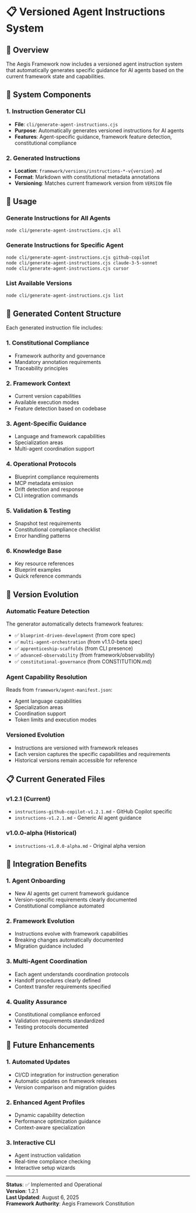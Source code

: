 <!--
@aegisFrameworkVersion: 2.4.0
@intent: Documentation for versioned agent instruction system
@context: Auto-generated instructions for AI agents based on framework state
-->

# 📋 Versioned Agent Instructions System

## 🎯 Overview

The Aegis Framework now includes a versioned agent instruction system that automatically generates specific guidance for AI agents based on the current framework state and capabilities.

## 🔧 System Components

### 1. Instruction Generator CLI
- **File**: `cli/generate-agent-instructions.cjs`
- **Purpose**: Automatically generates versioned instructions for AI agents
- **Features**: Agent-specific guidance, framework feature detection, constitutional compliance

### 2. Generated Instructions
- **Location**: `framework/versions/instructions-*-v{version}.md`
- **Format**: Markdown with constitutional metadata annotations
- **Versioning**: Matches current framework version from `VERSION` file

## 🚀 Usage

### Generate Instructions for All Agents
```bash
node cli/generate-agent-instructions.cjs all
```

### Generate Instructions for Specific Agent
```bash
node cli/generate-agent-instructions.cjs github-copilot
node cli/generate-agent-instructions.cjs claude-3-5-sonnet
node cli/generate-agent-instructions.cjs cursor
```

### List Available Versions
```bash
node cli/generate-agent-instructions.cjs list
```

## 📄 Generated Content Structure

Each generated instruction file includes:

### 1. Constitutional Compliance
- Framework authority and governance
- Mandatory annotation requirements
- Traceability principles

### 2. Framework Context
- Current version capabilities
- Available execution modes
- Feature detection based on codebase

### 3. Agent-Specific Guidance
- Language and framework capabilities
- Specialization areas
- Multi-agent coordination support

### 4. Operational Protocols
- Blueprint compliance requirements
- MCP metadata emission
- Drift detection and response
- CLI integration commands

### 5. Validation & Testing
- Snapshot test requirements
- Constitutional compliance checklist
- Error handling patterns

### 6. Knowledge Base
- Key resource references
- Blueprint examples
- Quick reference commands

## 🔄 Version Evolution

### Automatic Feature Detection
The generator automatically detects framework features:
- ✅ `blueprint-driven-development` (from core spec)
- ✅ `multi-agent-orchestration` (from v1.1.0-beta spec)
- ✅ `apprenticeship-scaffolds` (from CLI presence)
- ✅ `advanced-observability` (from framework/observability)
- ✅ `constitutional-governance` (from CONSTITUTION.md)

### Agent Capability Resolution
Reads from `framework/agent-manifest.json`:
- Agent language capabilities
- Specialization areas
- Coordination support
- Token limits and execution modes

### Versioned Evolution
- Instructions are versioned with framework releases
- Each version captures the specific capabilities and requirements
- Historical versions remain accessible for reference

## 📋 Current Generated Files

### v1.2.1 (Current)
- `instructions-github-copilot-v1.2.1.md` - GitHub Copilot specific
- `instructions-v1.2.1.md` - Generic AI agent guidance

### v1.0.0-alpha (Historical)
- `instructions-v1.0.0-alpha.md` - Original alpha version

## 🎯 Integration Benefits

### 1. Agent Onboarding
- New AI agents get current framework guidance
- Version-specific requirements clearly documented
- Constitutional compliance automated

### 2. Framework Evolution
- Instructions evolve with framework capabilities
- Breaking changes automatically documented
- Migration guidance included

### 3. Multi-Agent Coordination
- Each agent understands coordination protocols
- Handoff procedures clearly defined
- Context transfer requirements specified

### 4. Quality Assurance
- Constitutional compliance enforced
- Validation requirements standardized
- Testing protocols documented

## 🔮 Future Enhancements

### 1. Automated Updates
- CI/CD integration for instruction generation
- Automatic updates on framework releases
- Version comparison and migration guides

### 2. Enhanced Agent Profiles
- Dynamic capability detection
- Performance optimization guidance
- Context-aware specialization

### 3. Interactive CLI
- Agent instruction validation
- Real-time compliance checking
- Interactive setup wizards

---

**Status**: ✅ Implemented and Operational  
**Version**: 1.2.1  
**Last Updated**: August 6, 2025  
**Framework Authority**: Aegis Framework Constitution
